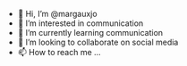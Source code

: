 - 👋 Hi, I’m @margauxjo
- 👀 I’m interested in communication
- 🌱 I’m currently learning communication
- 💞️ I’m looking to collaborate on social media
- 📫 How to reach me ...

<!---
margauxjo/margauxjo is a ✨ special ✨ repository because its `README.md` (this file) appears on your GitHub profile.
You can click the Preview link to take a look at your changes.
--->
